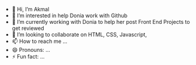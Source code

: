 - 👋 Hi, I’m Akmal 
- 👀 I’m interested in help Donia work with Github
- 🌱 I’m currently working with Donia to help her post Front End Projects to get reviewed
- 💞️ I’m looking to collaborate on HTML, CSS, Javascript,
- 📫 How to reach me ...
- 😄 Pronouns: ...
- ⚡ Fun fact: ...

<!---
akmal85308/akmal85308 is a ✨ special ✨ repository because its `README.md` (this file) appears on your GitHub profile.
You can click the Preview link to take a look at your changes.
--->
